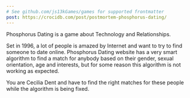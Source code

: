 ```yaml
---
# See github.com/js13kGames/games for supported frontmatter
post: https://crocidb.com/post/postmortem-phosphorus-dating/
---
```

Phosphorus Dating is a game about Technology and Relationships.

Set in 1996, a lot of people is amazed by Internet and want to try to find someone to date online. Phosphorus Dating website has a very smart algorithm to find a match for anybody based on their gender, sexual orientation, age and interests, but for some reason this algorithm is not working as expected.

You are Cecilia Dent and have to find the right matches for these people while the algorithm is being fixed.